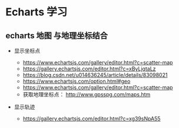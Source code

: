 # Echarts 学习

## echarts 地图 与地理坐标结合

- 显示坐标点

  - https://www.echartsjs.com/gallery/editor.html?c=scatter-map
  - https://gallery.echartsjs.com/editor.html?c=xByLjqtaLz
  - https://blog.csdn.net/u014636245/article/details/83098021
  - https://www.echartsjs.com/option.html#geo
  - https://www.echartsjs.com/gallery/editor.html?c=scatter-map
  - 获取地理坐标点： http://www.gpsspg.com/maps.htm

- 显示轨迹

  - https://gallery.echartsjs.com/editor.html?c=xg39sNpA55






